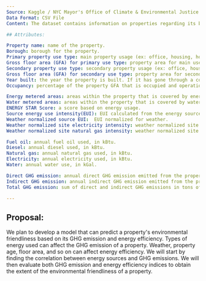 ```yaml
---
Source: Kaggle / NYC Mayor's Office of Climate & Environmental Justice
Data Format: CSV File
Content: The dataset contains information on properties regarding its basic information, indices used for evaluating energy efficiency, types of energy used in the property, and greenhouse gas (GHG) emissions.

## Attributes:

Property name: name of the property.
Borough: borough for the property.
Primary property use type: main property usage (ex: office, housing, hotel).
Gross floor area (GFA) for primary use type: property area for main use in square ft.
Secondary property use type: secondary property usage (ex: office, housing, hotel).
Gross floor area (GFA) for secondary use type: property area for secondary use in square ft.
Year built: the year the property is built. If it has gone through a complete renovation, the renovation year can be the built year.
Occupancy: percentage of the property GFA that is occupied and operational.

Energy metered areas: areas within the property that is covered by energy meters.
Water metered areas: areas within the property that is covered by water meters.
ENERGY STAR Score: a score based on energy usage.
Source energy use intensity(EUI): EUI calculated from the energy source, in kBtu/ft^2, where kBtu is thousand British thermal units.
Weather normalized source EUI:  EUI normalized for weather.
Weather normalized site electricity intensity: weather normalized site electricity intensity per GFA.
Weather normalized site natural gas intensity: weather normalized site natural gas intensity per GFA.

Fuel oil: annual fuel oil used, in kBtu.
Diesel: annual diesel used, in kBtu.
Natural gas: annual natural gas used, in kBtu.
Electricity: annual electricity used, in kBtu.
Water: annual water use, in kGal.

Direct GHG emission: annual direct GHG emission emitted from the property, in tons of carbon dioxide equivalent.
Indirect GHG emission: annual indirect GHG emission emitted from the property, in tons of carbon dioxide equivalent.
Total GHG emission: sum of direct and indirect GHG emissions in tons of carbon dioxide equivalent.

---
```


## Proposal:

We plan to develop a model that can predict a property's environmental friendliness based on its GHG emission and energy efficiency. 
Types of energy used can affect the GHG emission of a property. Weather, property age, floor area, and so on can affect energy efficiency.
We will start by finding the correlation between energy sources and GHG emissions. We will then evaluate both GHG emission and energy efficiency indices to obtain the extent of the environmental friendliness of a property.


